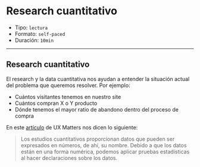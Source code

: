 # Research cuantitativo

- Tipo: `lectura`
- Formato: `self-paced`
- Duración: `10min`

***

## Research cuantitativo

El research y la data cuantitativa nos ayudan a entender la situación actual del
problema que queremos resolver. Por ejemplo:

- Cuántos visitantes tenemos en nuestro site
- Cuántos compran X o Y producto
- Dónde tenemos el mayor ratio de abandono dentro del proceso de compra

En este [artículo](https://www.uxmatters.com/mt/archives/2012/09/strengths-and-weaknesses-of-quantitative-and-qualitative-research.php) de UX
Matters nos dicen lo siguiente:

> Los estudios cuantitativos proporcionan datos que pueden ser expresados en
números, de ahí, su nombre. Debido a que los datos están en una forma numérica,
podemos aplicar pruebas estadísticas al hacer declaraciones sobre los datos.